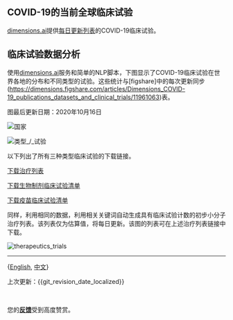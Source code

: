 ## COVID-19的当前全球临床试验


[dimensions.ai](https://dimensions.ai)提供[每日更新列表](https://dimensions.figshare.com/articles/Dimensions_COVID-19_publications_datasets_and_clinical_trials/11961063)的COVID-19临床试验。


## 临床试验数据分析


使用[dimensions.ai](https://dimensions.ai)服务和简单的NLP脚本，下图显示了COVID-19临床试验在世界各地的分布和不同类型的试验。这些统计与[figshare]中的每次更新同步(https://dimensions.figshare.com/articles/Dimensions_COVID-19_publications_datasets_and_clinical_trials/11961063)表。


图最后更新日期：2020年10月16日


![国家](http://ghddiai.oss-cn-zhangjiakou.aliyuncs.com/file/figure_countries.png)


![类型_/_试验](http://ghddiai.oss-cn-zhangjiakou.aliyuncs.com/file/figure_types.png)


以下列出了所有三种类型临床试验的下载链接。


[下载治疗列表](http://ghddiai.oss-cn-zhangjiakou.aliyuncs.com/file/druglist.csv)


[下载生物制剂临床试验清单](http://ghddiai.oss-cn-zhangjiakou.aliyuncs.com/file/ct_biologics.csv)


[下载疫苗临床试验清单](http://ghddiai.oss-cn-zhangjiakou.aliyuncs.com/file/ct_vaccine.csv)




同样，利用相同的数据，利用相关关键词自动生成具有临床试验计数的初步小分子治疗列表。该列表仅为估算值，将每日更新。该图的列表可在上述治疗列表链接中下载。


![therapeutics_trials](http://ghddiai.oss-cn-zhangjiakou.aliyuncs.com/file/figure_drugs_treatment.png)



---


{[English](https://ghddi-ailab.github.io/Targeting2019-nCoV/clinical/), [中文](https://ghddi-ailab.github.io/Targeting2019-nCoV/CN_clinical/)}


上次更新：{{git_revision_date_localized}}


<br>




您的[**反馈**](https://github.com/GHDDI-AILab/Targeting2019-nCoV/issues)受到高度赞赏。
